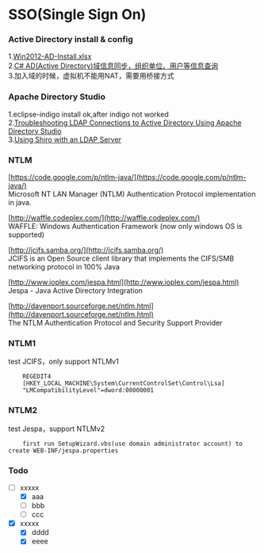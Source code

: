 SSO(Single Sign On)
===

### Active Directory install & config
1.[Win2012-AD-Install.xlsx](https://github.com/blogw/sso/blob/master/AD/Win2012-AD-Install.xlsx?raw=true)<br/>
2.[C# AD(Active Directory)域信息同步，组织单位、用户等信息查询](http://www.cnblogs.com/zhongweiv/archive/2012/12/15/ad_sync.html)<br/>
3.加入域的时候，虚拟机不能用NAT，需要用桥接方式

### Apache Directory Studio
1.eclipse-indigo install ok,after indigo not worked<br/>
2.[Troubleshooting LDAP Connections to Active Directory Using Apache Directory Studio](https://jamfnation.jamfsoftware.com/article.html?id=224)<br/>
3.[Using Shiro with an LDAP Server](http://isis.apache.org/components/security/shiro/using-ldap.html)<br/>

### NTLM
[https://code.google.com/p/ntlm-java/](https://code.google.com/p/ntlm-java/) <br/>
Microsoft NT LAN Manager (NTLM) Authentication Protocol implementation in java.<br/>

[http://waffle.codeplex.com/](http://waffle.codeplex.com/) <br/>
WAFFLE: Windows Authentication Framework (now only windows OS is supported)<br/>

[http://jcifs.samba.org/](http://jcifs.samba.org/) <br/>
JCIFS is an Open Source client library that implements the CIFS/SMB networking protocol in 100% Java<br/>

[http://www.ioplex.com/jespa.html](http://www.ioplex.com/jespa.html) <br/>
Jespa - Java Active Directory Integration<br/>

[http://davenport.sourceforge.net/ntlm.html](http://davenport.sourceforge.net/ntlm.html) <br/>
The NTLM Authentication Protocol and Security Support Provider<br/>

### NTLM1
test JCIFS，only support NTLMv1

        REGEDIT4
        [HKEY_LOCAL_MACHINE\System\CurrentControlSet\Control\Lsa]
        "LMCompatibilityLevel"=dword:00000001

### NTLM2
test Jespa，support NTLMv2

        first run SetupWizard.vbs(use domain administrator account) to create WEB-INF/jespa.properties
### Todo
- [ ] xxxxx
    - [x] aaa
    - [ ] bbb
    - [ ] ccc
- [x] xxxxx
    - [x] dddd
    - [x] eeee
